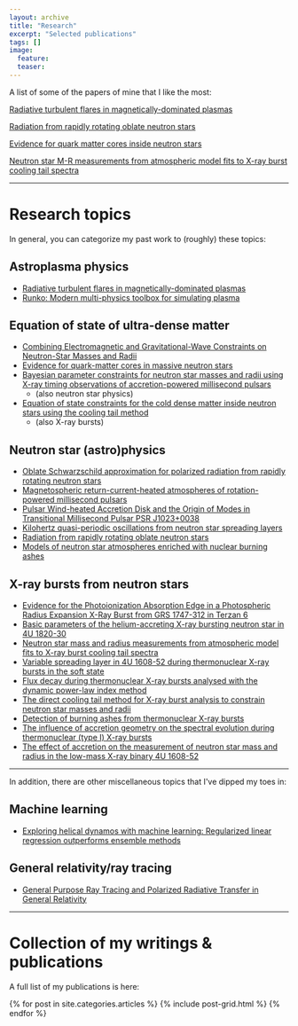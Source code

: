 ```yaml
---
layout: archive
title: "Research"
excerpt: "Selected publications"
tags: []
image:
  feature:
  teaser:
---
```


A list of some of the papers of mine that I like the most:


[Radiative turbulent flares in magnetically-dominated plasmas](https://arxiv.org/abs/2012.03043)

[Radiation from rapidly rotating oblate neutron stars](https://arxiv.org/abs/1709.07292)

[Evidence for quark matter cores inside neutron stars](https://www.nature.com/articles/s41567-020-0914-9)

[Neutron star M-R measurements from atmospheric model fits to X-ray burst cooling tail spectra](https://arxiv.org/abs/1709.09120)


--------

# Research topics

In general, you can categorize my past work to (roughly) these topics:


## Astroplasma physics 

- [Radiative turbulent flares in magnetically-dominated plasmas](https://arxiv.org/abs/2012.03043)
- [Runko: Modern multi-physics toolbox for simulating plasma](https://arxiv.org/abs/1906.06306)


## Equation of state of ultra-dense matter

- [Combining Electromagnetic and Gravitational-Wave Constraints on Neutron-Star Masses and Radii](https://arxiv.org/abs/2008.12817)
- [Evidence for quark-matter cores in massive neutron stars](https://www.nature.com/articles/s41567-020-0914-9)
- [Bayesian parameter constraints for neutron star masses and radii using X-ray timing observations of accretion-powered millisecond pulsars](https://www.aanda.org/articles/aa/full_html/2018/10/aa33348-18/aa33348-18.html)
    - (also neutron star physics)
- [Equation of state constraints for the cold dense matter inside neutron stars using the cooling tail method](https://www.aanda.org/articles/aa/full_html/2016/07/aa27416-15/aa27416-15.html)
    - (also X-ray bursts)


## Neutron star (astro)physics

- [Oblate Schwarzschild approximation for polarized radiation from rapidly rotating neutron stars](https://www.aanda.org/articles/aa/abs/2020/11/aa39134-20/aa39134-20.html)
- [Magnetospheric return-current-heated atmospheres of rotation-powered millisecond pulsars](https://www.aanda.org/articles/aa/abs/2020/09/aa37824-20/aa37824-20.html)
- [Pulsar Wind-heated Accretion Disk and the Origin of Modes in Transitional Millisecond Pulsar PSR J1023+0038](https://iopscience.iop.org/article/10.3847/1538-4357/ab44c6)
- [Kilohertz quasi-periodic oscillations from neutron star spreading layers](https://www.aanda.org/articles/aa/abs/2020/06/aa36958-19/aa36958-19.html)
- [Radiation from rapidly rotating oblate neutron stars](https://www.aanda.org/articles/aa/full_html/2018/07/aa30261-16/aa30261-16.html)
- [Models of neutron star atmospheres enriched with nuclear burning ashes](https://www.aanda.org/articles/aa/full_html/2015/09/aa26512-15/aa26512-15.html)


## X-ray bursts from neutron stars
- [Evidence for the Photoionization Absorption Edge in a Photospheric Radius Expansion X-Ray Burst from GRS 1747-312 in Terzan 6](https://iopscience.iop.org/article/10.3847/1538-4357/aade8e)
- [Basic parameters of the helium-accreting X-ray bursting neutron star in 4U 1820-30](https://academic.oup.com/mnras/article/472/4/3905/4102338)
- [Neutron star mass and radius measurements from atmospheric model fits to X-ray burst cooling tail spectra](https://www.aanda.org/articles/aa/full_html/2017/12/aa31082-17/aa31082-17.html)
- [Variable spreading layer in 4U 1608-52 during thermonuclear X-ray bursts in the soft state](https://academic.oup.com/mnras/article/472/1/78/4060729)
- [Flux decay during thermonuclear X-ray bursts analysed with the dynamic power-law index method](https://www.aanda.org/articles/aa/full_html/2017/08/aa30823-17/aa30823-17.html)
- [The direct cooling tail method for X-ray burst analysis to constrain neutron star masses and radii](https://academic.oup.com/mnras/article/466/1/906/2638370)
- [Detection of burning ashes from thermonuclear X-ray bursts](https://academic.oup.com/mnrasl/article/464/1/L6/2890964)
- [The influence of accretion geometry on the spectral evolution during thermonuclear (type I) X-ray bursts](https://academic.oup.com/mnras/article/445/4/4218/1753913)
- [The effect of accretion on the measurement of neutron star mass and radius in the low-mass X-ray binary 4U 1608-52](https://academic.oup.com/mnras/article/442/4/3777/1364498)


---

In addition, there are other miscellaneous topics that I've dipped my toes in:

## Machine learning

- [Exploring helical dynamos with machine learning: Regularized linear regression outperforms ensemble methods](https://www.aanda.org/articles/aa/full_html/2019/09/aa35945-19/aa35945-19.html)

## General relativity/ray tracing

- [General Purpose Ray Tracing and Polarized Radiative Transfer in General Relativity](https://iopscience.iop.org/article/10.3847/1538-4357/aacea0)


---

# Collection of my writings & publications

A full list of my publications is here:

<div class="tiles">
{% for post in site.categories.articles %}
  {% include post-grid.html %}
{% endfor %}
</div><!-- /.tiles -->
